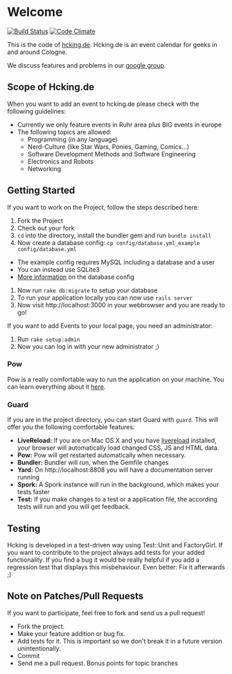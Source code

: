# Welcome

[![Build Status](https://secure.travis-ci.org/nerdhub/hcking.png?branch=master)](http://travis-ci.org/nerdhub/hcking)
[![Code Climate](https://codeclimate.com/badge.png)](https://codeclimate.com/github/nerdhub/hcking)

This is the code of [hcking.de](http://hcking.de). Hcking.de is an event
calendar for geeks in and around Cologne.

We discuss features and problems in our [google group](http://groups.google.com/group/hcking).

## Scope of Hcking.de

When you want to add an event to hcking.de please check with the following guidelines:

* Currently we only feature events in Ruhr area plus BIG events in europe
* The following topics are allowed:
  * Programming (in any language)
  * Nerd-Culture (like Star Wars, Ponies, Gaming, Comics...)
  * Software Development Methods and Software Engineering
  * Electronics and Robots
  * Networking

## Getting Started

If you want to work on the Project, follow the steps described here:

1. Fork the Project
1. Check out your fork
1. `cd` into the directory, install the bundler gem and run `bundle install`
1. Now create a database config: `cp config/database.yml_example config/database.yml`
  * The example config requires MySQL including a database and a user
  * You can instead use SQLite3
  * [More information](http://guides.rubyonrails.org/getting_started.html#configuring-a-database) on the database config
1. Now run `rake db:migrate` to setup your database
1. To run your application locally you can now use `rails server`
1. Now visit http://localhost:3000 in your webbrowser and you are ready to go!

If you want to add Events to your local page, you need an administrator:

1. Run `rake setup:admin`
1. Now you can log in with your new administrator ;)

### Pow

Pow is a really comfortable way to run the application on your machine.
You can learn everything about it [here](http://pow.cx/).

### Guard

If you are in the project directory, you can start Guard with `guard`.
This will offer you the following comfortable features:

* **LiveReload:** If you are on Mac OS X and you have [livereload](http://livereload.com/) installed, your browser will automatically load changed CSS, JS and HTML data.
* **Pow:** Pow will get restarted automatically when necessary.
* **Bundler:** Bundler will run, when the Gemfile changes
* **Yard:** On http://localhost:8808 you will have a documentation
  server running
* **Spork:** A Spork instance will run in the background, which makes
  your tests faster
* **Test:** If you make changes to a test or a application file, the
  according tests will run and you will get feedback.

## Testing

Hcking is developed in a test-driven way using Test::Unit and
FactoryGirl. If you want to contribute to the project always add
tests for your added functionality. If you find a bug it would be
really helpful if you add a regression test that displays this
misbehaviour. Even better: Fix it afterwards ;)

## Note on Patches/Pull Requests

If you want to participate, feel free to fork and send us a pull request!

* Fork the project.
* Make your feature addition or bug fix.
* Add tests for it. This is important so we don't break it in a future version unintentionally.
* Commit
* Send me a pull request. Bonus points for topic branches
